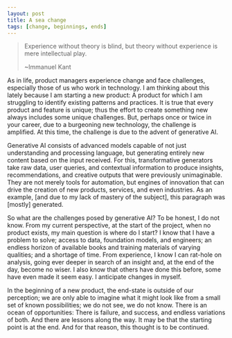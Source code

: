 ```yaml
---
layout: post
title: A sea change
tags: [change, beginnings, ends]
---
```


>Experience without theory is blind, but theory without experience is mere intellectual play.
>
>~Immanuel Kant
 
As in life, product managers experience change and face challenges, especially those of us who work in technology.  I am thinking about this lately because I am starting a new product:  A product for which I am struggling to identify existing patterns and practices.  It is true that every product and feature is unique; thus the effort to create something new always includes some unique challenges.  But, perhaps once or twice in your career, due to a burgeoning new technology, the challenge is amplified. At this time, the challenge is due to the advent of generative AI.
 
Generative AI consists of advanced models capable of not just understanding and processing language, but generating entirely new content based on the input received.  For this, transformative generators take raw data, user queries, and contextual information to produce insights, recommendations, and creative outputs that were previously unimaginable. They are not merely tools for automation, but engines of innovation that can drive the creation of new products, services, and even industries.  As an example, [and due to my lack of mastery of the subject], this paragraph was [mostly] generated.

So what are the challenges posed by generative AI?  To be honest, I do not know.  From my current perspective, at the start of the project, when no product exists, my main question is where do I start?  I know that I have a problem to solve; access to data, foundation models, and engineers; an endless horizon of available books and training materials of varying qualities; and a shortage of time.  From experience, I know I can rat-hole on analysis, going ever deeper in search of an insight and, at the end of the day, become no wiser.  I also know that others have done this before, some have even made it seem easy.  I anticipate changes in myself.

In the beginning of a new product, the end-state is outside of our perception; we are only able to imagine what it might look like from a small set of known possibilities; we do not see, we do not know.  There is an ocean of opportunities:  There is failure, and success, and endless variations of both.  And there are lessons along the way.  It may be that the starting point is at the end.  And for that reason, this thought is to be continued.

